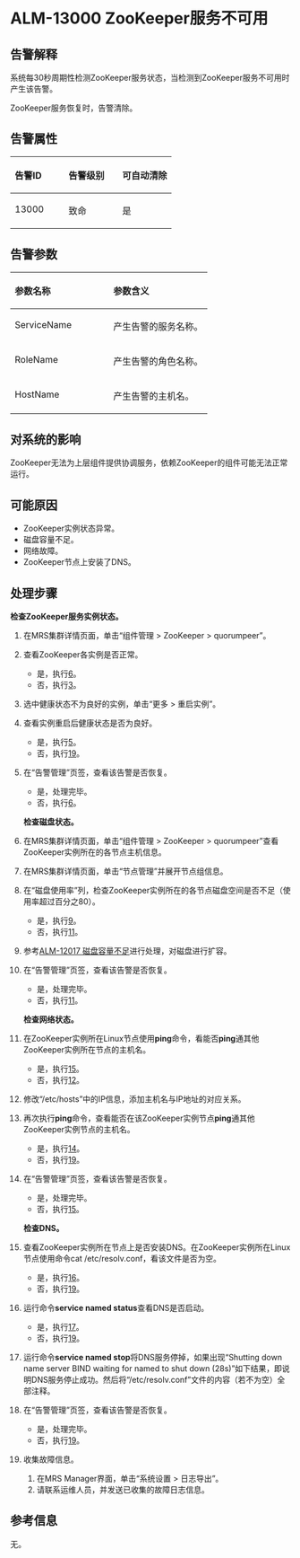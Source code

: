 # ALM-13000 ZooKeeper服务不可用<a name="alm_13000"></a>

## 告警解释<a name="zh-cn_topic_0191813962_section30661937"></a>

系统每30秒周期性检测ZooKeeper服务状态，当检测到ZooKeeper服务不可用时产生该告警。

ZooKeeper服务恢复时，告警清除。

## 告警属性<a name="zh-cn_topic_0191813962_section7521977"></a>

<a name="zh-cn_topic_0191813962_table11808928"></a>
<table><thead align="left"><tr id="zh-cn_topic_0191813962_row63404869"><th class="cellrowborder" valign="top" width="33.33333333333333%" id="mcps1.1.4.1.1"><p id="zh-cn_topic_0191813962_p35520730"><a name="zh-cn_topic_0191813962_p35520730"></a><a name="zh-cn_topic_0191813962_p35520730"></a>告警ID</p>
</th>
<th class="cellrowborder" valign="top" width="33.33333333333333%" id="mcps1.1.4.1.2"><p id="zh-cn_topic_0191813962_p58606859"><a name="zh-cn_topic_0191813962_p58606859"></a><a name="zh-cn_topic_0191813962_p58606859"></a>告警级别</p>
</th>
<th class="cellrowborder" valign="top" width="33.33333333333333%" id="mcps1.1.4.1.3"><p id="zh-cn_topic_0191813962_p49535170"><a name="zh-cn_topic_0191813962_p49535170"></a><a name="zh-cn_topic_0191813962_p49535170"></a>可自动清除</p>
</th>
</tr>
</thead>
<tbody><tr id="zh-cn_topic_0191813962_row52925796"><td class="cellrowborder" valign="top" width="33.33333333333333%" headers="mcps1.1.4.1.1 "><p id="zh-cn_topic_0191813962_p59131099"><a name="zh-cn_topic_0191813962_p59131099"></a><a name="zh-cn_topic_0191813962_p59131099"></a>13000</p>
</td>
<td class="cellrowborder" valign="top" width="33.33333333333333%" headers="mcps1.1.4.1.2 "><p id="zh-cn_topic_0191813962_p24889743"><a name="zh-cn_topic_0191813962_p24889743"></a><a name="zh-cn_topic_0191813962_p24889743"></a>致命</p>
</td>
<td class="cellrowborder" valign="top" width="33.33333333333333%" headers="mcps1.1.4.1.3 "><p id="zh-cn_topic_0191813962_p2803303"><a name="zh-cn_topic_0191813962_p2803303"></a><a name="zh-cn_topic_0191813962_p2803303"></a>是</p>
</td>
</tr>
</tbody>
</table>

## 告警参数<a name="zh-cn_topic_0191813962_section588929"></a>

<a name="zh-cn_topic_0191813962_table25741004"></a>
<table><thead align="left"><tr id="zh-cn_topic_0191813962_row31903028"><th class="cellrowborder" valign="top" width="50%" id="mcps1.1.3.1.1"><p id="zh-cn_topic_0191813962_p34008447"><a name="zh-cn_topic_0191813962_p34008447"></a><a name="zh-cn_topic_0191813962_p34008447"></a>参数名称</p>
</th>
<th class="cellrowborder" valign="top" width="50%" id="mcps1.1.3.1.2"><p id="zh-cn_topic_0191813962_p3220827"><a name="zh-cn_topic_0191813962_p3220827"></a><a name="zh-cn_topic_0191813962_p3220827"></a>参数含义</p>
</th>
</tr>
</thead>
<tbody><tr id="zh-cn_topic_0191813962_row59560431"><td class="cellrowborder" valign="top" width="50%" headers="mcps1.1.3.1.1 "><p id="zh-cn_topic_0191813962_p59665636"><a name="zh-cn_topic_0191813962_p59665636"></a><a name="zh-cn_topic_0191813962_p59665636"></a>ServiceName</p>
</td>
<td class="cellrowborder" valign="top" width="50%" headers="mcps1.1.3.1.2 "><p id="zh-cn_topic_0191813962_p1078370"><a name="zh-cn_topic_0191813962_p1078370"></a><a name="zh-cn_topic_0191813962_p1078370"></a>产生告警的服务名称。</p>
</td>
</tr>
<tr id="zh-cn_topic_0191813962_row9705331"><td class="cellrowborder" valign="top" width="50%" headers="mcps1.1.3.1.1 "><p id="zh-cn_topic_0191813962_p47934352"><a name="zh-cn_topic_0191813962_p47934352"></a><a name="zh-cn_topic_0191813962_p47934352"></a>RoleName</p>
</td>
<td class="cellrowborder" valign="top" width="50%" headers="mcps1.1.3.1.2 "><p id="zh-cn_topic_0191813962_p57477322"><a name="zh-cn_topic_0191813962_p57477322"></a><a name="zh-cn_topic_0191813962_p57477322"></a>产生告警的角色名称。</p>
</td>
</tr>
<tr id="zh-cn_topic_0191813962_row47533853"><td class="cellrowborder" valign="top" width="50%" headers="mcps1.1.3.1.1 "><p id="zh-cn_topic_0191813962_p25036876"><a name="zh-cn_topic_0191813962_p25036876"></a><a name="zh-cn_topic_0191813962_p25036876"></a>HostName</p>
</td>
<td class="cellrowborder" valign="top" width="50%" headers="mcps1.1.3.1.2 "><p id="zh-cn_topic_0191813962_p14721100"><a name="zh-cn_topic_0191813962_p14721100"></a><a name="zh-cn_topic_0191813962_p14721100"></a>产生告警的主机名。</p>
</td>
</tr>
</tbody>
</table>

## 对系统的影响<a name="zh-cn_topic_0191813962_section5300362"></a>

ZooKeeper无法为上层组件提供协调服务，依赖ZooKeeper的组件可能无法正常运行。

## 可能原因<a name="zh-cn_topic_0191813962_section47703261"></a>

-   ZooKeeper实例状态异常。
-   磁盘容量不足。
-   网络故障。
-   ZooKeeper节点上安装了DNS。

## 处理步骤<a name="zh-cn_topic_0191813962_section26676172"></a>

**检查ZooKeeper服务实例状态。**

1.  在MRS集群详情页面，单击“组件管理 \> ZooKeeper \> quorumpeer”。
2.  查看ZooKeeper各实例是否正常。
    -   是，执行[6](#zh-cn_topic_0191813962_li40423354145525)。
    -   否，执行[3](#zh-cn_topic_0191813962_li43049911145525)。

3.  <a name="zh-cn_topic_0191813962_li43049911145525"></a>选中健康状态不为良好的实例，单击“更多 \> 重启实例”。
4.  查看实例重启后健康状态是否为良好。
    -   是，执行[5](#zh-cn_topic_0191813962_li64143807145525)。
    -   否，执行[19](#zh-cn_topic_0191813962_li572522141314)。

5.  <a name="zh-cn_topic_0191813962_li64143807145525"></a>在“告警管理”页签，查看该告警是否恢复。

    -   是，处理完毕。
    -   否，执行[6](#zh-cn_topic_0191813962_li40423354145525)。

    **检查磁盘状态。**

6.  <a name="zh-cn_topic_0191813962_li40423354145525"></a>在MRS集群详情页面，单击“组件管理 \> ZooKeeper \> quorumpeer”查看ZooKeeper实例所在的各节点主机信息。
7.  在MRS集群详情页面，单击“节点管理”并展开节点组信息。
8.  在“磁盘使用率”列，检查ZooKeeper实例所在的各节点磁盘空间是否不足（使用率超过百分之80）。
    -   是，执行[9](#zh-cn_topic_0191813962_li66786352145525)。
    -   否，执行[11](#zh-cn_topic_0191813962_li835031145525)。

9.  <a name="zh-cn_topic_0191813962_li66786352145525"></a>参考[ALM-12017 磁盘容量不足](ALM-12017-磁盘容量不足-44.md)进行处理，对磁盘进行扩容。
10. 在“告警管理”页签，查看该告警是否恢复。

    -   是，处理完毕。
    -   否，执行[11](#zh-cn_topic_0191813962_li835031145525)。

    **检查网络状态。**

11. <a name="zh-cn_topic_0191813962_li835031145525"></a>在ZooKeeper实例所在Linux节点使用**ping**命令，看能否**ping**通其他ZooKeeper实例所在节点的主机名。
    -   是，执行[15](#zh-cn_topic_0191813962_li53340623145525)。
    -   否，执行[12](#zh-cn_topic_0191813962_li7515284145525)。

12. <a name="zh-cn_topic_0191813962_li7515284145525"></a>修改“/etc/hosts”中的IP信息，添加主机名与IP地址的对应关系。
13. 再次执行**ping**命令，查看能否在该ZooKeeper实例节点**ping**通其他ZooKeeper实例节点的主机名。
    -   是，执行[14](#zh-cn_topic_0191813962_li15395686145525)。
    -   否，执行[19](#zh-cn_topic_0191813962_li572522141314)。

14. <a name="zh-cn_topic_0191813962_li15395686145525"></a>在“告警管理”页签，查看该告警是否恢复。

    -   是，处理完毕。
    -   否，执行[15](#zh-cn_topic_0191813962_li53340623145525)。

    **检查DNS。**

15. <a name="zh-cn_topic_0191813962_li53340623145525"></a>查看ZooKeeper实例所在节点上是否安装DNS。在ZooKeeper实例所在Linux节点使用命令cat /etc/resolv.conf，看该文件是否为空。
    -   是，执行[16](#zh-cn_topic_0191813962_li54403854145525)。
    -   否，执行[19](#zh-cn_topic_0191813962_li572522141314)。

16. <a name="zh-cn_topic_0191813962_li54403854145525"></a>运行命令**service named status**查看DNS是否启动。
    -   是，执行[17](#zh-cn_topic_0191813962_li44636076145525)。
    -   否，执行[19](#zh-cn_topic_0191813962_li572522141314)。

17. <a name="zh-cn_topic_0191813962_li44636076145525"></a>运行命令**service named stop**将DNS服务停掉，如果出现“Shutting down name server BIND waiting for named to shut down \(28s\)”如下结果，即说明DNS服务停止成功。然后将“/etc/resolv.conf”文件的内容（若不为空）全部注释。
18. 在“告警管理”页签，查看该告警是否恢复。
    -   是，处理完毕。
    -   否，执行[19](#zh-cn_topic_0191813962_li572522141314)。

19. <a name="zh-cn_topic_0191813962_li572522141314"></a>收集故障信息。
    1.  在MRS Manager界面，单击“系统设置 \> 日志导出”。
    2.  请联系运维人员，并发送已收集的故障日志信息。


## 参考信息<a name="zh-cn_topic_0191813962_section38758958"></a>

无。

